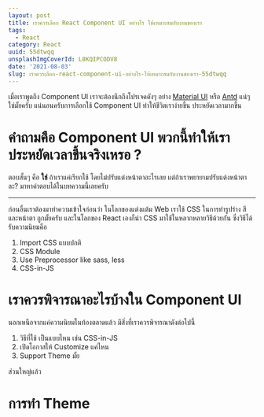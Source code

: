 ```yaml
---
layout: post
title: เราควรเลือก React Component UI อย่างไร ให้เหมาะสมกับงานของเรา
tags:
  - React
category: React
uuid: 55dtwqq
unsplashImgCoverId: L8KQIPCODV8
date: '2021-08-03'
slug: เราควรเลือก-react-component-ui-อย่างไร-ให้เหมาะสมกับงานของเรา-55dtwqq
---
```



เมื่อเราพูดถึง Component UI เราจะต้องนึกถึงโปรเจคดังๆ อย่าง [Material UI](https://material-ui.com/) หรือ [Antd](https://ant.design/) แน่ๆ ใช่มั้ยครับ แน่นอนครับการเลือกใช้ Component UI ทำให้ชีวิตเราง่ายขึ้น ประหยัดเวลามากขึ้น

# คำถามคือ Component UI พวกนี้ทำให้เราประหยัดเวลาขึ้นจริงเหรอ ?

ตอบสั้นๆ คือ **ใช่** ถ้าเราแค่เรียกใช้ โดยไม่ปรับแต่งหน้าตาอะไรเลย
แต่ถ้าเราพยายามปรับแต่งหน้าตาละ? มาหาคำตอบได้ในบทความนี้เลยครับ

---

ก่อนอื่นเราต้องมาทำความเข้าใจก่อนว่า ในโลกของแต่งแต้ม Web เราใช้ CSS ในการทำรูปร่าง สีและหน้าตา ถูกมั้ยครับ และในโลกของ React เองก็นำ CSS มาใช้ในหลากหลายวิธีด้วยกัน ซึ่งวิธีได้รับความนิยมคือ

1. Import CSS แบบปกติ
2. CSS Module
3. Use Preprocessor like sass, less
4. CSS-in-JS

# เราควรพิจารณาอะไรบ้างใน Component UI

นอกเหนือจากแค่ความนิยมในท้องตลาดแล้ว มีสิ่งที่เราควรพิจารณาดังต่อไปนี้

1. วิธีที่ใช้ เป็นแบบไหน เช่น CSS-in-JS
2. เปิดโอกาสให้ Customize แค่ไหน
3. Support Theme มั้ย

ส่วนใหญ่แล้ว

# การทำ Theme
